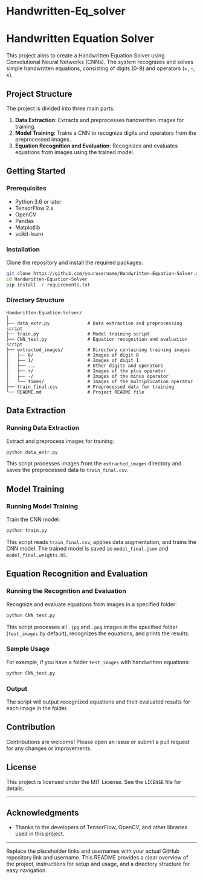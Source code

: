 # Handwritten-Eq_solver


# Handwritten Equation Solver

This project aims to create a Handwritten Equation Solver using Convolutional Neural Networks (CNNs). The system recognizes and solves simple handwritten equations, consisting of digits (0-9) and operators (+, -, x).

## Project Structure

The project is divided into three main parts:
1. **Data Extraction**: Extracts and preprocesses handwritten images for training.
2. **Model Training**: Trains a CNN to recognize digits and operators from the preprocessed images.
3. **Equation Recognition and Evaluation**: Recognizes and evaluates equations from images using the trained model.

## Getting Started

### Prerequisites

- Python 3.6 or later
- TensorFlow 2.x
- OpenCV
- Pandas
- Matplotlib
- scikit-learn

### Installation

Clone the repository and install the required packages:

```bash
git clone https://github.com/yourusername/Handwritten-Equation-Solver.git
cd Handwritten-Equation-Solver
pip install -r requirements.txt
```

### Directory Structure

```
Handwritten-Equation-Solver/
│
├── data_extr.py              # Data extraction and preprocessing script
├── train.py                  # Model training script
├── CNN_test.py               # Equation recognition and evaluation script
├── extracted_images/         # Directory containing training images
│   ├── 0/                    # Images of digit 0
│   ├── 1/                    # Images of digit 1
│   ├── ...                   # Other digits and operators
│   ├── +/                    # Images of the plus operator
│   ├── -/                    # Images of the minus operator
│   └── times/                # Images of the multiplication operator
├── train_final.csv           # Preprocessed data for training
└── README.md                 # Project README file
```

## Data Extraction

### Running Data Extraction

Extract and preprocess images for training:

```bash
python data_extr.py
```

This script processes images from the `extracted_images` directory and saves the preprocessed data to `train_final.csv`.

## Model Training

### Running Model Training

Train the CNN model:

```bash
python train.py
```

This script reads `train_final.csv`, applies data augmentation, and trains the CNN model. The trained model is saved as `model_final.json` and `model_final.weights.h5`.

## Equation Recognition and Evaluation

### Running the Recognition and Evaluation

Recognize and evaluate equations from images in a specified folder:

```bash
python CNN_test.py
```

This script processes all `.jpg` and `.png` images in the specified folder (`test_images` by default), recognizes the equations, and prints the results.

### Sample Usage

For example, if you have a folder `test_images` with handwritten equations:

```bash
python CNN_test.py
```

### Output

The script will output recognized equations and their evaluated results for each image in the folder.

## Contribution

Contributions are welcome! Please open an issue or submit a pull request for any changes or improvements.

## License

This project is licensed under the MIT License. See the `LICENSE` file for details.

---

## Acknowledgments

- Thanks to the developers of TensorFlow, OpenCV, and other libraries used in this project.

---

Replace the placeholder links and usernames with your actual GitHub repository link and username. This README provides a clear overview of the project, instructions for setup and usage, and a directory structure for easy navigation.

